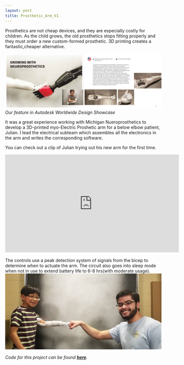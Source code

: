 ```yaml
---
layout: post
title: Prosthetic_Arm_V1
---
```


Prosthetics are not cheap devices, and they are especially costly for children. As the child grows, the old prosthetics stops fitting properly and they must order a new custom-formed prosthetic. 3D printing creates a fantastic,cheaper alternative.

![alt text](/assets/projects/autodesk.jpg)
*Our feature in Autodesk Worldwide Design Showcase*

It was a great experience working with Michigan Nueroprosthetics to develop a 3D-printed myo-Electric Proshetic arm for a below elbow patient, Julian. I lead the electrical subteam which assembles all the electronics in the arm and writes the corresponding software.

You can check out a clip of Julian trying out his new arm for the first time.
<iframe width="560" height="315" src="https://www.youtube-nocookie.com/embed/QA86Gl8VnV4?rel=0" frameborder="0" allow="autoplay; encrypted-media" allowfullscreen></iframe>

The controls use a peak detection system of signals from the bicep to determine when to actuate the arm. The circuit also goes into sleep mode when not in use to extend battery life to 6-8 hrs(with moderate usage).
![alt text](/assets/projects/meAndJulian.jpg)

*Code for this project can be found **[here](https://sshafeez.github.io/404/)**.*